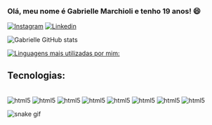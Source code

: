### Olá, meu nome é Gabrielle Marchioli e tenho 19 anos! 😄

[![Instagram](https://img.shields.io/badge/Instagram-E4405F?style=for-the-badge&logo=instagram&logoColor=white)](https://www.instagram.com/gabi.marchioli_/)
[![Linkedin](https://img.shields.io/badge/LinkedIn-0077B5?style=for-the-badge&logo=linkedin&logoColor=white)](https://br.linkedin.com/in/gabrielle-marchioli-a47155245)

![Gabrielle GitHub stats](https://github-readme-stats.vercel.app/api?username=GabrielleMarchioli&show_icons=true&theme=dracula)

[![Linguagens mais utilizadas por mim:](https://github-readme-stats.vercel.app/api/top-langs/?username=GabrielleMarchioli&layout=compact)](https://github.com/GabrielleMarchioli/github-readme-stats)

## Tecnologias:
<div style="display: inline_block"></br>
<img align="center" alt="html5" src="https://img.shields.io/badge/HTML5-E34F26?style=for-the-badge&logo=html5&logoColor=white"/>
<img align="center" alt="html5" src="https://img.shields.io/badge/CSS3-1572B6?style=for-the-badge&logo=css3&logoColor=white"/>
<img align="center" alt="html5" src="https://img.shields.io/badge/JavaScript-F7DF1E?style=for-the-badge&logo=javascript&logoColor=black"/>
<img align="center" alt="html5" src="https://img.shields.io/badge/React-20232A?style=for-the-badge&logo=react&logoColor=61DAFB"/>
<img align="center" alt="html5" src="https://img.shields.io/badge/Bootstrap-563D7C?style=for-the-badge&logo=bootstrap&logoColor=white"/>
<img align="center" alt="html5" src="https://img.shields.io/badge/Python-14354C?style=for-the-badge&logo=python&logoColor=white"/>
<img align="center" alt="html5" src="https://img.shields.io/badge/MySQL-00000F?style=for-the-badge&logo=mysql&logoColor=white"/>
<img align="center" alt="html5" src="https://img.shields.io/badge/Amazon_AWS-232F3E?style=for-the-badge&logo=amazon-aws&logoColor=white"/>
</div>

![snake gif](https://github.com/GabrielleMarchioli/GabrielleMarchioli/blob/output/github-contribution-grid-snake.svg)
